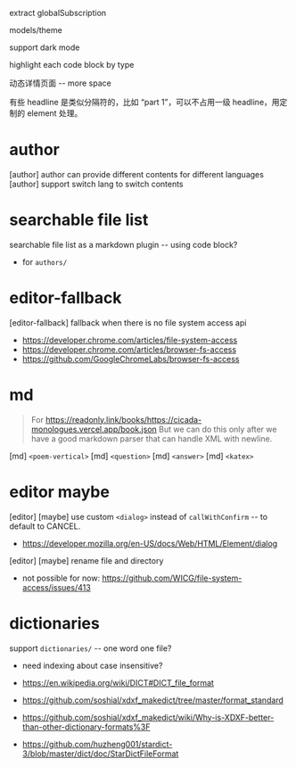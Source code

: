 extract globalSubscription

models/theme

support dark mode

highlight each code block by type

动态详情页面 -- more space

有些 headline 是类似分隔符的，比如 “part 1”，可以不占用一级 headline，用定制的 element 处理。

# author

[author] author can provide different contents for different languages
[author] support switch lang to switch contents

# searchable file list

searchable file list as a markdown plugin -- using code block?

- for `authors/`

# editor-fallback

[editor-fallback] fallback when there is no file system access api

- https://developer.chrome.com/articles/file-system-access
- https://developer.chrome.com/articles/browser-fs-access
- https://github.com/GoogleChromeLabs/browser-fs-access

# md

> For https://readonly.link/books/https://cicada-monologues.vercel.app/book.json
> But we can do this only after we have a good markdown parser
> that can handle XML with newline.

[md] `<poem-vertical>`
[md] `<question>`
[md] `<answer>`
[md] `<katex>`

# editor maybe

[editor] [maybe] use custom `<dialog>` instead of `callWithConfirm` -- to default to CANCEL.

- https://developer.mozilla.org/en-US/docs/Web/HTML/Element/dialog

[editor] [maybe] rename file and directory

- not possible for now: https://github.com/WICG/file-system-access/issues/413

# dictionaries

support `dictionaries/` -- one word one file?

- need indexing about case insensitive?

- https://en.wikipedia.org/wiki/DICT#DICT_file_format
- https://github.com/soshial/xdxf_makedict/tree/master/format_standard
- https://github.com/soshial/xdxf_makedict/wiki/Why-is-XDXF-better-than-other-dictionary-formats%3F
- https://github.com/huzheng001/stardict-3/blob/master/dict/doc/StarDictFileFormat
